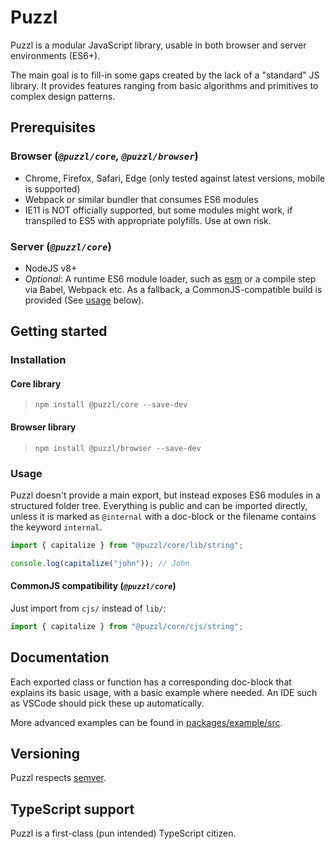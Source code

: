 # Puzzl

Puzzl is a modular JavaScript library, usable in both browser and server environments (ES6+).

The main goal is to fill-in some gaps created by the lack of a "standard" JS library. It provides features ranging from basic algorithms and primitives to complex design patterns.

## Prerequisites

### Browser (_`@puzzl/core`, `@puzzl/browser`_)
- Chrome, Firefox, Safari, Edge (only tested against latest versions, mobile is supported)
- Webpack or similar bundler that consumes ES6 modules
- IE11 is NOT officially supported, but some modules might work, if transpiled to ES5 with appropriate polyfills. Use at own risk.

### Server (_`@puzzl/core`_)
- NodeJS v8+
- _Optional_: A runtime ES6 module loader, such as [esm](https://www.npmjs.com/package/esm) or a compile step via Babel, Webpack etc. As a fallback, a CommonJS-compatible build is provided (See [usage](#usage) below).

## Getting started

### Installation

#### Core library
> `npm install @puzzl/core --save-dev`
#### Browser library
> `npm install @puzzl/browser --save-dev`

### Usage

Puzzl doesn't provide a main export, but instead exposes ES6 modules in a structured folder tree. Everything is public and can be imported directly, unless it is marked as `@internal` with a doc-block or the filename contains the keyword `internal`.

```ts
import { capitalize } from "@puzzl/core/lib/string";

console.log(capitalize("john")); // John
```

#### CommonJS compatibility (_`@puzzl/core`_)
Just import from `cjs/` instead of `lib/`:

```ts
import { capitalize } from "@puzzl/core/cjs/string";
```

## Documentation

Each exported class or function has a corresponding doc-block that explains its basic usage, with a basic example where needed. An IDE such as VSCode should pick these up automatically.

More advanced examples can be found in [packages/example/src](packages/example/src).

## Versioning

Puzzl respects [semver](https://semver.org/).

## TypeScript support

Puzzl is a first-class (pun intended) TypeScript citizen.
